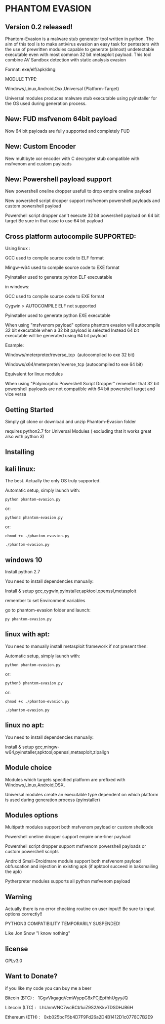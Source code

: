 # PHANTOM EVASION

## Version 0.2 released!

Phantom-Evasion is a malware stub generator tool written in python.
The aim of this tool is to make antivirus evasion an easy task for pentesters 
with the use of prewritten modules capable to 
generate  (almost) undetectable executable even with most common 32 bit metasploit payload.
This tool combine AV Sandbox detection with static analysis evasion 

Format: exe/elf/apk/dmg

MODULE TYPE:
 
Windows,Linux,Android,Osx,Universal   (Platform-Target)

Universal modules produces malware stub executable using pyinstaller for the  OS used during generation process.

## New: FUD msfvenom 64bit payload

Now 64 bit payloads are fully supported and completely FUD


## New: Custom Encoder

New multibyte xor encoder with C decrypter stub compatible with msfvenom and custom payloads

## New: Powershell payload support

New powershell oneline dropper usefull to drop empire oneline payload

New powershell script dropper support msfvenom powershell payloads and custom powershell payload

Powershell script dropper can't execute 32 bit powershell payload on 64 bit target
Be sure in that case to use 64 bit payload

## Cross platform autocompile SUPPORTED:

Using linux :

GCC used to compile source code to ELF format

Mingw-w64 used to compile source code to EXE format

Pyinstaller used to generate pyhton  ELF execuatable

in windows:

GCC  used to compile source code to EXE format

Cygwin > AUTOCOMPILE ELF not supported

Pyinstaller used to generate python EXE executable

When using "msfvenom payload" options phantom evasion will autocompile 32 bit executable when a 32 bit payload is selected
Instead 64 bit executable will be generated using 64 bit payload

Example:

Windows/meterpreter/reverse_tcp  (autocompiled to exe 32 bit)

Windows/x64/meterpreter/reverse_tcp (autocompiled to exe 64 bit)

Equivalent for linux modules

When using "Polymorphic Powershell Script Dropper" remember that 32 bit powershell payloads are not compatible with 64 bit powershell target and vice versa

## Getting Started

Simply git clone or download and unzip Phantom-Evasion folder

requires python2.7 for Universal Modules ( excluding that it works great also with python 3)


## Installing


## kali linux:

The best.
Actually the only OS truly supported.

Automatic setup, simply launch with:
```
python phantom-evasion.py 
```
or:

```
python3 phantom-evasion.py
```
or:
```
chmod +x ./phantom-evasion.py

./phantom-evasion.py
```

## windows 10

Install python 2.7

You need to install dependencies manually:

Install & setup gcc,cygwin,pyinstaller,apktool,openssl,metasploit

remember to set Environment variables 

go to phantom-evasion folder and launch:

```
py phantom-evasion.py 
```

## linux with apt:



You need to manually install metasploit framework if not present then:

Automatic setup, simply launch with:
```
python phantom-evasion.py 
```
or:

```
python3 phantom-evasion.py
```
or:
```
chmod +x ./phantom-evasion.py

./phantom-evasion.py

```

## linux no apt:

You need to install dependencies manually:

Install & setup gcc,mingw-w64,pyinstaller,apktool,openssl,metasploit,zipalign



## Module choice 

Modules which targets specified platform are prefixed with Windows,Linux,Android,OSX,

Universal modules create an executable type dependent on which platform is used during generation process (pyinstaller)


## Modules options

Multipath modules support both msfvenom payload or custom shellcode 

Powershell oneline dropper support empire one-liner payload

Powershell script dropper support msfvenom powershell payloads or custom powershell scripts

Android Smali-Droidmare module support both msfvenom payload obfuscation and injection in existing apk (if apktool succeed in baksmailing the apk)

Pytherpreter modules supports all python msfvenom payload


## Warning

Actually there is no error checking routine on user input!!
Be sure to input options correctly!!

PYTHON3 COMPATIBILITY TEMPORARILY SUSPENDED!

Like Jon Snow "I know nothing"

## license

GPLv3.0

## Want to Donate?

if you like my code you can buy me a beer

Bitcoin  (BTC) :   1GgvVkgagqVcmWyppG8xPCjEpfhhUgyyJQ

Litecoin (LTC) :   LhUnmVNC7wcBCb1uiZ9S2AKkvTDSDHJB6H

Ethereum (ETH) :   0xb025bcF5b4D7F9Fd26a2D4B1412D1c0776C7B2E9

